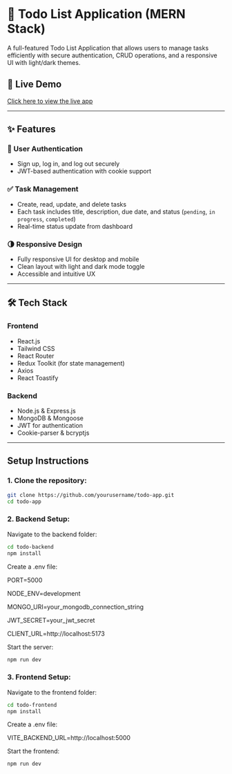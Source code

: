 # 📝 Todo List Application (MERN Stack)

A full-featured Todo List Application that allows users to manage tasks efficiently with secure authentication, CRUD operations, and a responsive UI with light/dark themes.

## 🚀 Live Demo

[Click here to view the live app](#)

---

## ✨ Features

### 🔐 User Authentication

- Sign up, log in, and log out securely
- JWT-based authentication with cookie support

### ✅ Task Management

- Create, read, update, and delete tasks
- Each task includes title, description, due date, and status (`pending`, `in progress`, `completed`)
- Real-time status update from dashboard

### 🌗 Responsive Design

- Fully responsive UI for desktop and mobile
- Clean layout with light and dark mode toggle
- Accessible and intuitive UX

---

## 🛠️ Tech Stack

### Frontend

- React.js
- Tailwind CSS
- React Router
- Redux Toolkit (for state management)
- Axios
- React Toastify

### Backend

- Node.js & Express.js
- MongoDB & Mongoose
- JWT for authentication
- Cookie-parser & bcryptjs

---

## Setup Instructions

### 1. Clone the repository:

```bash
git clone https://github.com/yourusername/todo-app.git
cd todo-app
```

### 2. Backend Setup:

Navigate to the backend folder:

```bash
cd todo-backend
npm install
```

Create a .env file:

PORT=5000

NODE_ENV=development

MONGO_URI=your_mongodb_connection_string

JWT_SECRET=your_jwt_secret

CLIENT_URL=http://localhost:5173

Start the server:

```bash
npm run dev
```

### 3. Frontend Setup:

Navigate to the frontend folder:

```bash
cd todo-frontend
npm install
```

Create a .env file:

VITE_BACKEND_URL=http://localhost:5000

Start the frontend:

```bash
npm run dev
```
